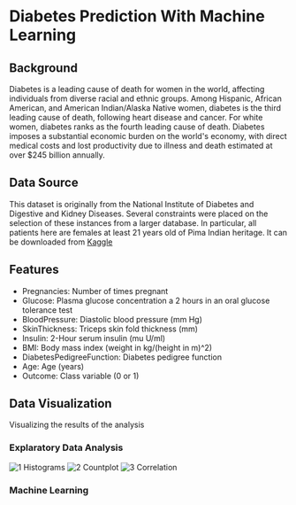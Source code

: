# Diabetes Prediction With Machine Learning
## Background
Diabetes is a leading cause of death for women in the world, affecting individuals from diverse racial and ethnic groups. Among Hispanic, African American, and American Indian/Alaska Native women, diabetes is the third leading cause of death, following heart disease and cancer. For white women, diabetes ranks as the fourth leading cause of death. Diabetes imposes a substantial economic burden on the world's economy, with direct medical costs and lost productivity due to illness and death estimated at over $245 billion annually.
## Data Source
This dataset is originally from the National Institute of Diabetes and Digestive and Kidney Diseases. Several constraints were placed on the selection of these instances from a larger database. In particular, all patients here are females at least 21 years old of Pima Indian heritage. It can be downloaded from [Kaggle](https://www.kaggle.com/datasets/mathchi/diabetes-data-set)
## Features
- Pregnancies: Number of times pregnant
- Glucose: Plasma glucose concentration a 2 hours in an oral glucose tolerance test
- BloodPressure: Diastolic blood pressure (mm Hg)
- SkinThickness: Triceps skin fold thickness (mm)
- Insulin: 2-Hour serum insulin (mu U/ml)
- BMI: Body mass index (weight in kg/(height in m)^2)
- DiabetesPedigreeFunction: Diabetes pedigree function
- Age: Age (years)
- Outcome: Class variable (0 or 1)
## Data Visualization
Visualizing the results of the analysis
### Explaratory Data Analysis
![1 Histograms](https://github.com/user-attachments/assets/712e7887-fbc6-481a-b838-1f03b6fb86e8)
![2 Countplot](https://github.com/user-attachments/assets/caacca49-dc81-402e-abe0-7d1c33865188)
![3 Correlation](https://github.com/user-attachments/assets/f9e862f8-81cf-44f0-9539-c43ba1d5edd4)

### Machine Learning
